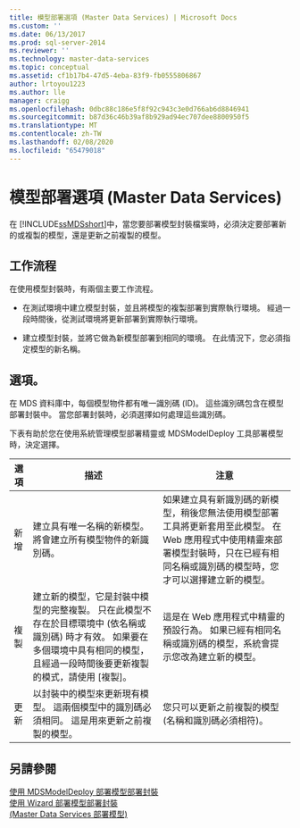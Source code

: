 ```yaml
---
title: 模型部署選項 (Master Data Services) | Microsoft Docs
ms.custom: ''
ms.date: 06/13/2017
ms.prod: sql-server-2014
ms.reviewer: ''
ms.technology: master-data-services
ms.topic: conceptual
ms.assetid: cf1b17b4-47d5-4eba-83f9-fb0555806867
author: lrtoyou1223
ms.author: lle
manager: craigg
ms.openlocfilehash: 0dbc88c186e5f8f92c943c3e0d766ab6d8846941
ms.sourcegitcommit: b87d36c46b39af8b929ad94ec707dee8800950f5
ms.translationtype: MT
ms.contentlocale: zh-TW
ms.lasthandoff: 02/08/2020
ms.locfileid: "65479018"
---
```

# <a name="model-deployment-options-master-data-services"></a>模型部署選項 (Master Data Services)
  在 [!INCLUDE[ssMDSshort](../includes/ssmdsshort-md.md)]中，當您要部署模型封裝檔案時，必須決定要部署新的或複製的模型，還是更新之前複製的模型。  
  
## <a name="workflows"></a>工作流程  
 在使用模型封裝時，有兩個主要工作流程。  
  
-   在測試環境中建立模型封裝，並且將模型的複製部署到實際執行環境。 經過一段時間後，從測試環境將更新部署到實際執行環境。  
  
-   建立模型封裝，並將它做為新模型部署到相同的環境。 在此情況下，您必須指定模型的新名稱。  
  
## <a name="options"></a>選項。  
 在 MDS 資料庫中，每個模型物件都有唯一識別碼 (ID)。 這些識別碼包含在模型部署封裝中。 當您部署封裝時，必須選擇如何處理這些識別碼。  
  
 下表有助於您在使用系統管理模型部署精靈或 MDSModelDeploy 工具部署模型時，決定選擇。  
  
|選項|描述|注意|  
|------------|-----------------|-----------|  
|新增|建立具有唯一名稱的新模型。 將會建立所有模型物件的新識別碼。|如果建立具有新識別碼的新模型，稍後您無法使用模型部署工具將更新套用至此模型。 在 Web 應用程式中使用精靈來部署模型封裝時，只在已經有相同名稱或識別碼的模型時，您才可以選擇建立新的模型。|  
|複製|建立新的模型，它是封裝中模型的完整複製。 只在此模型不存在於目標環境中 (依名稱或識別碼) 時才有效。 如果要在多個環境中具有相同的模型，且經過一段時間後要更新複製的模式，請使用 [複製]。|這是在 Web 應用程式中精靈的預設行為。 如果已經有相同名稱或識別碼的模型，系統會提示您改為建立新的模型。|  
|更新|以封裝中的模型來更新現有模型。 這兩個模型中的識別碼必須相同。 這是用來更新之前複製的模型。|您只可以更新之前複製的模型 (名稱和識別碼必須相符)。|  
  
## <a name="see-also"></a>另請參閱  
 [使用 MDSModelDeploy 部署模型部署封裝](../../2014/master-data-services/deploy-a-model-deployment-package-by-using-mdsmodeldeploy.md)   
 [使用 Wizard 部署模型部署封裝](../../2014/master-data-services/deploy-a-model-deployment-package-by-using-the-wizard.md)   
 [&#40;Master Data Services 部署模型&#41;](deploying-models-master-data-services.md)  
  
  
